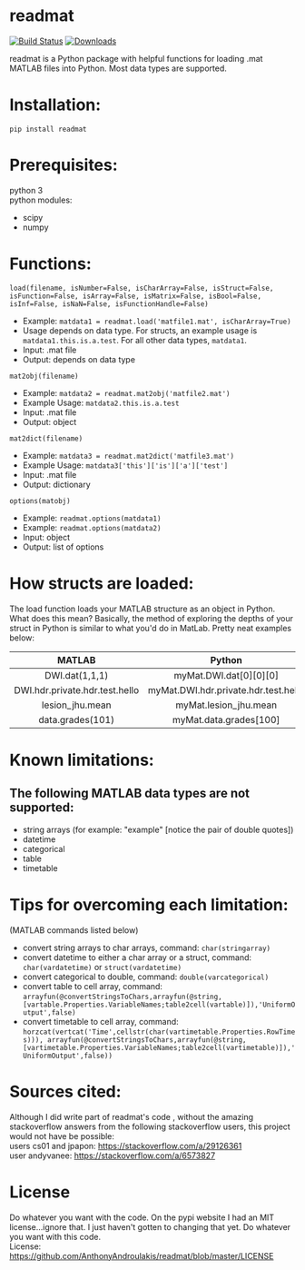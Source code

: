 # readmat
[![Build Status](https://travis-ci.org/AnthonyAndroulakis/readmat.svg?branch=master)](https://travis-ci.org/AnthonyAndroulakis/readmat.svg?branch=master)
[![Downloads](https://pepy.tech/badge/readmat)](https://pepy.tech/project/readmat)

readmat is a Python package with helpful functions for loading .mat MATLAB files into Python. Most data types are supported.

# Installation:   
```
pip install readmat
```

# Prerequisites:     
python 3    
python modules:     
+ scipy    
+ numpy    
      
# Functions:     
```
load(filename, isNumber=False, isCharArray=False, isStruct=False, isFunction=False, isArray=False, isMatrix=False, isBool=False, isInf=False, isNaN=False, isFunctionHandle=False)
```     
- Example: `matdata1 = readmat.load('matfile1.mat', isCharArray=True)`
- Usage depends on data type. For structs, an example usage is `matdata1.this.is.a.test`. For all other data types, `matdata1`.
- Input: .mat file
- Output: depends on data type
```
mat2obj(filename)
```
- Example: `matdata2 = readmat.mat2obj('matfile2.mat')`
- Example Usage: `matdata2.this.is.a.test`
- Input: .mat file
- Output: object
```
mat2dict(filename)
```
- Example: `matdata3 = readmat.mat2dict('matfile3.mat')`
- Example Usage: `matdata3['this']['is']['a']['test']`
- Input: .mat file
- Output: dictionary
```
options(matobj)
```
- Example: `readmat.options(matdata1)`
- Example: `readmat.options(matdata2)`
- Input: object
- Output: list of options

# How structs are loaded:
The load function loads your MATLAB structure as an object in Python. What does this mean? Basically, the method of exploring the depths of your struct in Python is similar to what you'd do in MatLab. Pretty neat examples below:      

| MATLAB        | Python        |
| :-------------: |:-------------:|
| DWI.dat(1,1,1)      | myMat.DWI.dat[0][0][0] |
| DWI.hdr.private.hdr.test.hello     | myMat.DWI.hdr.private.hdr.test.hello      |
| lesion_jhu.mean | myMat.lesion_jhu.mean      |
| data.grades(101) | myMat.data.grades[100]      |
       
# Known limitations:    
## The following MATLAB data types are not supported:   
+ string arrays (for example: "example" \[notice the pair of double quotes])   
+ datetime   
+ categorical   
+ table    
+ timetable    

# Tips for overcoming each limitation:
(MATLAB commands listed below)     
+ convert string arrays to char arrays, command: `char(stringarray)`
+ convert datetime to either a char array or a struct, command: `char(vardatetime)` or `struct(vardatetime)`    
+ convert categorical to double, command: `double(varcategorical)`
+ convert table to cell array, command: `arrayfun(@convertStringsToChars,arrayfun(@string,[vartable.Properties.VariableNames;table2cell(vartable)]),'UniformOutput',false)`
+ convert timetable to cell array, command: `horzcat(vertcat('Time',cellstr(char(vartimetable.Properties.RowTimes))), arrayfun(@convertStringsToChars,arrayfun(@string,[vartimetable.Properties.VariableNames;table2cell(vartimetable)]),'UniformOutput',false))`
       
# Sources cited:
Although I did write part of readmat's code , without the amazing stackoverflow answers from the following stackoverflow users, this project would not have be possible:      
users cs01 and jpapon: https://stackoverflow.com/a/29126361     
user andyvanee: https://stackoverflow.com/a/6573827     
      
# License
Do whatever you want with the code. On the pypi website I had an MIT license...ignore that. I just haven't gotten to changing that yet. Do whatever you want with this code.     
License: https://github.com/AnthonyAndroulakis/readmat/blob/master/LICENSE
